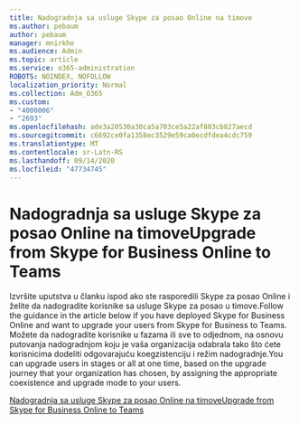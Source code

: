 ```yaml
---
title: Nadogradnja sa usluge Skype za posao Online na timove
ms.author: pebaum
author: pebaum
manager: mnirkhe
ms.audience: Admin
ms.topic: article
ms.service: o365-administration
ROBOTS: NOINDEX, NOFOLLOW
localization_priority: Normal
ms.collection: Adm_O365
ms.custom:
- "4000006"
- "2693"
ms.openlocfilehash: ade3a20530a30ca5a703ce5a22af883cb827aecd
ms.sourcegitcommit: c6692ce0fa1358ec3529e59ca0ecdfdea4cdc759
ms.translationtype: MT
ms.contentlocale: sr-Latn-RS
ms.lasthandoff: 09/14/2020
ms.locfileid: "47734745"
---
```

# <a name="upgrade-from-skype-for-business-online-to-teams"></a><span data-ttu-id="78149-102">Nadogradnja sa usluge Skype za posao Online na timove</span><span class="sxs-lookup"><span data-stu-id="78149-102">Upgrade from Skype for Business Online to Teams</span></span>  

<span data-ttu-id="78149-103">Izvršite uputstva u članku ispod ako ste rasporedili Skype za posao Online i želite da nadogradite korisnike sa usluge Skype za posao u timove.</span><span class="sxs-lookup"><span data-stu-id="78149-103">Follow the guidance in the article below if you have deployed Skype for Business Online and want to upgrade your users from Skype for Business to Teams.</span></span> <span data-ttu-id="78149-104">Možete da nadogradite korisnike u fazama ili sve to odjednom, na osnovu putovanja nadogradnjom koju je vaša organizacija odabrala tako što ćete korisnicima dodeliti odgovarajuću koegzistenciju i režim nadogradnje.</span><span class="sxs-lookup"><span data-stu-id="78149-104">You can upgrade users in stages or all at one time, based on the upgrade journey that your organization has chosen, by assigning the appropriate coexistence and upgrade mode to your users.</span></span>

[<span data-ttu-id="78149-105">Nadogradnja sa usluge Skype za posao Online na timove</span><span class="sxs-lookup"><span data-stu-id="78149-105">Upgrade from Skype for Business Online to Teams</span></span>](https://docs.microsoft.com/MicrosoftTeams/upgrade-to-teams-execute-skypeforbusinessonline) 